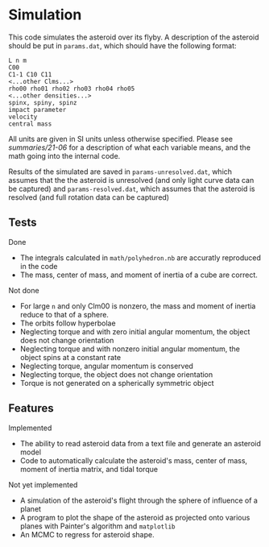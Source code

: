 # Simulation

This code simulates the asteroid over its flyby. A description of the asteroid should be put in `params.dat`, which should have the following format:
```
L n m
C00
C1-1 C10 C11
<...other Clms...>
rho00 rho01 rho02 rho03 rho04 rho05
<...other densities...>
spinx, spiny, spinz
impact parameter
velocity
central mass
```
All units are given in SI units unless otherwise specified. Please see *summaries/21-06* for a description of what each variable means, and the math going into the internal code.

Results of the simulated are saved in `params-unresolved.dat`, which assumes that the the asteroid is unresolved (and only light curve data can be captured) and `params-resolved.dat`, which assumes that the asteroid is resolved (and full rotation data can be captured)

## Tests
Done
- The integrals calculated in `math/polyhedron.nb` are accuratly reproduced in the code
- The mass, center of mass, and moment of inertia of a cube are correct.

Not done
- For large `n` and only Clm00 is nonzero, the mass and moment of inertia reduce to that of a sphere.
- The orbits follow hyperbolae
- Neglecting torque and with zero initial angular momentum, the object does not change orientation
- Neglecting torque and with nonzero initial angular momentum, the object spins at a constant rate
- Neglecting torque, angular momentum is conserved
- Neglecting torque, the object does not change orientation
- Torque is not generated on a spherically symmetric object

## Features
Implemented
- The ability to read asteroid data from a text file and generate an asteroid model
- Code to automatically calculate the asteroid's mass, center of mass, moment of inertia matrix, and tidal torque

Not yet implemented
- A simulation of the asteroid's flight through the sphere of influence of a planet
- A program to plot the shape of the asteroid as projected onto various planes with Painter's algorithm and `matplotlib`
- An MCMC to regress for asteroid shape.